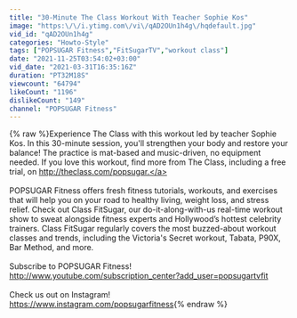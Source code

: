 ```yaml
---
title: "30-Minute The Class Workout With Teacher Sophie Kos"
image: "https:\/\/i.ytimg.com\/vi\/qAD2OUn1h4g\/hqdefault.jpg"
vid_id: "qAD2OUn1h4g"
categories: "Howto-Style"
tags: ["POPSUGAR Fitness","FitSugarTV","workout class"]
date: "2021-11-25T03:54:02+03:00"
vid_date: "2021-03-31T16:35:16Z"
duration: "PT32M18S"
viewcount: "64794"
likeCount: "1196"
dislikeCount: "149"
channel: "POPSUGAR Fitness"
---
```

{% raw %}Experience The Class with this workout led by teacher Sophie Kos. In this 30-minute session, you'll strengthen your body and restore your balance! The practice is mat-based and music-driven, no equipment needed. If you love this workout, find more from The Class, including a free trial, on <a rel="nofollow" target="blank" href="http://theclass.com/popsugar.">http://theclass.com/popsugar.</a><br /><br />POPSUGAR Fitness offers fresh fitness tutorials, workouts, and exercises that will help you on your road to healthy living, weight loss, and stress relief.  Check out Class FitSugar, our do-it-along-with-us real-time workout show  to sweat alongside fitness experts and Hollywood’s hottest celebrity trainers. Class FitSugar regularly covers the most buzzed-about workout classes and trends, including the Victoria's Secret workout, Tabata, P90X, Bar Method, and more.<br /><br />Subscribe to POPSUGAR Fitness!<br /><a rel="nofollow" target="blank" href="http://www.youtube.com/subscription_center?add_user=popsugartvfit">http://www.youtube.com/subscription_center?add_user=popsugartvfit</a><br /><br />Check us out on Instagram!<br /><a rel="nofollow" target="blank" href="https://www.instagram.com/popsugarfitness">https://www.instagram.com/popsugarfitness</a>{% endraw %}
